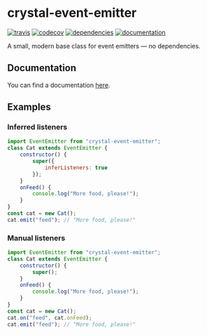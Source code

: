 # crystal-event-emitter

[![travis](https://travis-ci.org/kdex/crystal-event-emitter.svg?branch=master)](https://travis-ci.org/kdex/crystal-event-emitter)
[![codecov](https://codecov.io/gh/kdex/crystal-event-emitter/branch/master/graph/badge.svg)](https://codecov.io/gh/kdex/crystal-event-emitter)
[![dependencies](https://david-dm.org/kdex/crystal-event-emitter/status.svg)](https://david-dm.org/kdex/crystal-event-emitter)
[![documentation](https://kdex.github.io/crystal-event-emitter/badge.svg)](https://kdex.github.io/crystal-event-emitter)

A small, modern base class for event emitters — no dependencies.
## Documentation
You can find a documentation [here](https://kdex.github.io/crystal-event-emitter).
## Examples
### Inferred listeners
```js
import EventEmitter from "crystal-event-emitter";
class Cat extends EventEmitter {
	constructor() {
		super({
			inferListeners: true
		});
	}
	onFeed() {
		console.log("More food, please!");
	}
}
const cat = new Cat();
cat.emit("feed"); // "More food, please!"
```
### Manual listeners
```js
import EventEmitter from "crystal-event-emitter";
class Cat extends EventEmitter {
	constructor() {
		super();
	}
	onFeed() {
		console.log("More food, please!");
	}
}
const cat = new Cat();
cat.on("feed", cat.onFeed);
cat.emit("feed"); // "More food, please!"
```